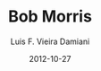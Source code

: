 ---
layout: post
title: Bob Morris
date: 2012-10-27
author: Luis F. Vieira Damiani
tagline: On October 27th 2012 I met in Orlando with my guru <a href="http://ecmc.rochester.edu/rdm/morris.bio.html">Bob Morris</a>, just to find out that I was actually running for commissioner! This picture was taken a block away from where we met.
image: assets/Images/morris-960.jpeg
category: vita
---